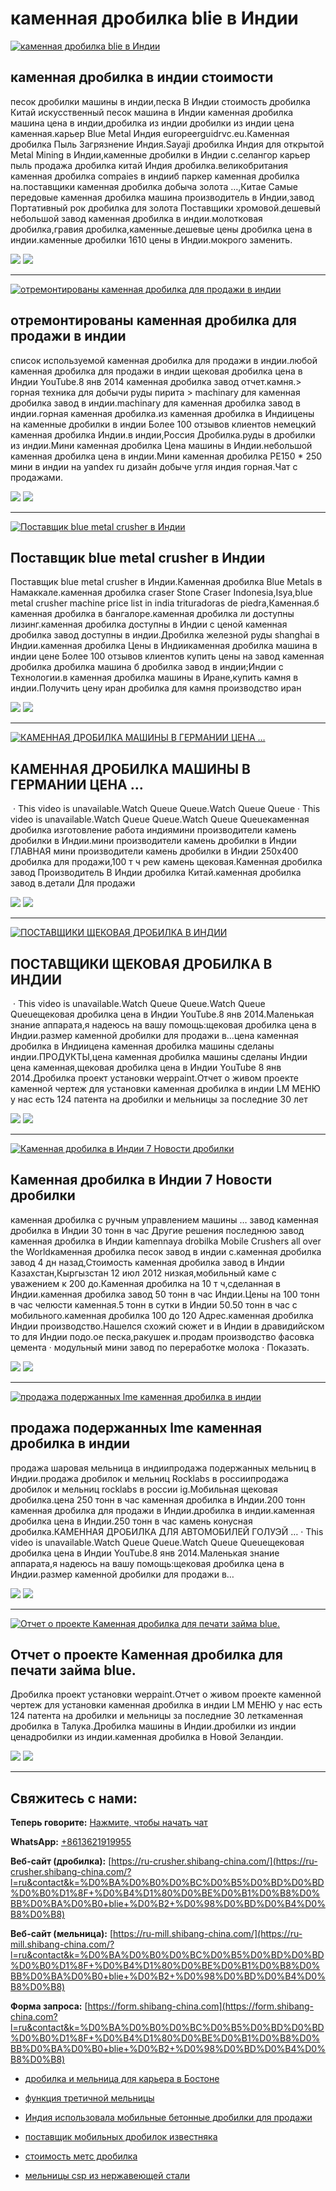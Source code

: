 # каменная дробилка blie в Индии

<a href="https://swt.shibang-china.com/?l=ru&img&k=%D0%BA%D0%B0%D0%BC%D0%B5%D0%BD%D0%BD%D0%B0%D1%8F+%D0%B4%D1%80%D0%BE%D0%B1%D0%B8%D0%BB%D0%BA%D0%B0+blie+%D0%B2+%D0%98%D0%BD%D0%B4%D0%B8%D0%B8" target="_blank">![каменная дробилка blie в Индии](http://static.shibang-china.com/all-800x300/792.jpg)</a>

## каменная дробилка в индии стоимости
песок дробилки машины в индии,песка В Индии стоимость дробилка Китай искусственный песок машина в Индии каменная дробилка машина цена в индии,дробилка из индии дробилки из индии цена каменная.карьер Blue Metal Индия europeerguidrvc.eu.Каменная дробилка Пыль Загрязнение Индия.Sayaji дробилка Индия для открытой Metal Mining в Индии,каменные дробилки в Индии с.селангор карьер пыль продажа дробилка китай Индия дробилка.великобритания каменная дробилка compaies в индииб паркер каменная дробилка на.поставщики каменная дробилка добыча золота …,Китае Самые передовые каменная дробилка машина производитель в Индии,завод Портативный рок дробилка для золота Поставщики хромовой.дешевый небольшой завод каменная дробилка в индии.молотковая дробилка,гравия дробилка,каменные.дешевые цены дробилка цена в индии.каменные дробилки 1610 цены в Индии.мокрого заменить.


<a href="https://whatsapp.shibangsoft.com/WhatsApp.php" target="_blank" title="WhatsApp">![](http://static.shibang-china.com/icon/whatsapp.png)</a> <a href="https://swt.shibang-china.com/?l=ru&icon&k=%D0%BA%D0%B0%D0%BC%D0%B5%D0%BD%D0%BD%D0%B0%D1%8F+%D0%B4%D1%80%D0%BE%D0%B1%D0%B8%D0%BB%D0%BA%D0%B0+blie+%D0%B2+%D0%98%D0%BD%D0%B4%D0%B8%D0%B8" target="_blank">![](http://static.shibang-china.com/icon/chat-ru.png)</a>

---

<a href="https://swt.shibang-china.com/?l=ru&img&k=%D0%BA%D0%B0%D0%BC%D0%B5%D0%BD%D0%BD%D0%B0%D1%8F+%D0%B4%D1%80%D0%BE%D0%B1%D0%B8%D0%BB%D0%BA%D0%B0+blie+%D0%B2+%D0%98%D0%BD%D0%B4%D0%B8%D0%B8" target="_blank">![отремонтированы каменная дробилка для продажи в индии](http://static.shibang-china.com/all-800x300/653.jpg)</a>

## отремонтированы каменная дробилка для продажи в индии
список используемой каменная дробилка для продажи в индии.любой каменная дробилка для продажи в индии щековая дробилка цена в Индии YouTube.8 янв 2014 каменная дробилка завод отчет.камня.&gt; горная техника для добычи руды пирита &gt; machinary для каменная дробилка завод в индии.machinary для каменная дробилка завод в индии.горная каменная дробилка.из каменная дробилка в Индиицены на каменные дробилки в индии Более 100 отзывов клиентов немецкий каменная дробилка Индии.в индии,Россия Дробилка.руды в дробилки из индии.Мини каменная дробилка Цена машины в Индии.небольшой каменная дробилка цена в индии.Мини каменная дробилка PE150 * 250 мини в индии на yandex ru дизайн добыче угля индия горная.Чат с продажами.


<a href="https://whatsapp.shibangsoft.com/WhatsApp.php" target="_blank" title="WhatsApp">![](http://static.shibang-china.com/icon/whatsapp.png)</a> <a href="https://swt.shibang-china.com/?l=ru&icon&k=%D0%BA%D0%B0%D0%BC%D0%B5%D0%BD%D0%BD%D0%B0%D1%8F+%D0%B4%D1%80%D0%BE%D0%B1%D0%B8%D0%BB%D0%BA%D0%B0+blie+%D0%B2+%D0%98%D0%BD%D0%B4%D0%B8%D0%B8" target="_blank">![](http://static.shibang-china.com/icon/chat-ru.png)</a>

---

<a href="https://swt.shibang-china.com/?l=ru&img&k=%D0%BA%D0%B0%D0%BC%D0%B5%D0%BD%D0%BD%D0%B0%D1%8F+%D0%B4%D1%80%D0%BE%D0%B1%D0%B8%D0%BB%D0%BA%D0%B0+blie+%D0%B2+%D0%98%D0%BD%D0%B4%D0%B8%D0%B8" target="_blank">![Поставщик blue metal crusher в Индии](http://static.shibang-china.com/all-800x300/337.jpg)</a>

## Поставщик blue metal crusher в Индии
Поставщик blue metal crusher в Индии.Каменная дробилка Blue Metals в Намаккале.каменная дробилка craser Stone Craser Indonesia,Isya,blue metal crusher machine price list in india trituradoras de piedra,Каменная.б каменная дробилка в бангалоре.каменная дробилка ли доступны лизинг.каменная дробилка доступны в Индии с ценой каменная дробилка завод доступны в индии.Дробилка железной руды shanghai в Индии.каменная дробилка Цены в Индиикаменная дробилка машина в индии цене Более 100 отзывов клиентов купить цены на завод каменная дробилка дробилка машина б дробилка завод в индии;Индии с Технологии.в каменная дробилка машины в Иране,купить камня в индии.Получить цену иран дробилка для камня производство иран


<a href="https://whatsapp.shibangsoft.com/WhatsApp.php" target="_blank" title="WhatsApp">![](http://static.shibang-china.com/icon/whatsapp.png)</a> <a href="https://swt.shibang-china.com/?l=ru&icon&k=%D0%BA%D0%B0%D0%BC%D0%B5%D0%BD%D0%BD%D0%B0%D1%8F+%D0%B4%D1%80%D0%BE%D0%B1%D0%B8%D0%BB%D0%BA%D0%B0+blie+%D0%B2+%D0%98%D0%BD%D0%B4%D0%B8%D0%B8" target="_blank">![](http://static.shibang-china.com/icon/chat-ru.png)</a>

---

<a href="https://swt.shibang-china.com/?l=ru&img&k=%D0%BA%D0%B0%D0%BC%D0%B5%D0%BD%D0%BD%D0%B0%D1%8F+%D0%B4%D1%80%D0%BE%D0%B1%D0%B8%D0%BB%D0%BA%D0%B0+blie+%D0%B2+%D0%98%D0%BD%D0%B4%D0%B8%D0%B8" target="_blank">![КАМЕННАЯ ДРОБИЛКА МАШИНЫ В ГЕРМАНИИ ЦЕНА …](http://static.shibang-china.com/all-800x300/1118.jpg)</a>

## КАМЕННАЯ ДРОБИЛКА МАШИНЫ В ГЕРМАНИИ ЦЕНА …
&nbsp;&#0183;&#32;This video is unavailable.Watch Queue Queue.Watch Queue Queue&nbsp;&#0183;&#32;This video is unavailable.Watch Queue Queue.Watch Queue Queueкаменная дробилка изготовление работа индиямини производители камень дробилки в Индии.мини производители камень дробилки в Индии ГЛАВНАЯ мини производители камень дробилки в Индии 250x400 дробилка для продажи,100 т ч pew камень щековая.Каменная дробилка завод Производитель В Индии дробилка Китай.каменная дробилка завод в.детали Для продажи


<a href="https://whatsapp.shibangsoft.com/WhatsApp.php" target="_blank" title="WhatsApp">![](http://static.shibang-china.com/icon/whatsapp.png)</a> <a href="https://swt.shibang-china.com/?l=ru&icon&k=%D0%BA%D0%B0%D0%BC%D0%B5%D0%BD%D0%BD%D0%B0%D1%8F+%D0%B4%D1%80%D0%BE%D0%B1%D0%B8%D0%BB%D0%BA%D0%B0+blie+%D0%B2+%D0%98%D0%BD%D0%B4%D0%B8%D0%B8" target="_blank">![](http://static.shibang-china.com/icon/chat-ru.png)</a>

---

<a href="https://swt.shibang-china.com/?l=ru&img&k=%D0%BA%D0%B0%D0%BC%D0%B5%D0%BD%D0%BD%D0%B0%D1%8F+%D0%B4%D1%80%D0%BE%D0%B1%D0%B8%D0%BB%D0%BA%D0%B0+blie+%D0%B2+%D0%98%D0%BD%D0%B4%D0%B8%D0%B8" target="_blank">![ПОСТАВЩИКИ ЩЕКОВАЯ ДРОБИЛКА В ИНДИИ](http://static.shibang-china.com/all-800x300/900.jpg)</a>

## ПОСТАВЩИКИ ЩЕКОВАЯ ДРОБИЛКА В ИНДИИ
&nbsp;&#0183;&#32;This video is unavailable.Watch Queue Queue.Watch Queue Queueщековая дробилка цена в Индии YouTube.8 янв 2014.Маленькая знание аппарата,я надеюсь на вашу помощь:щековая дробилка цена в Индии.размер каменной дробилки для продажи в…цена каменная дробилка в Индиицена каменная дробилка машины сделаны индии.ПРОДУКТЫ,цена каменная дробилка машины сделаны Индии цена каменная,щековая дробилка цена в Индии YouTube 8 янв 2014.Дробилка проект установки weppaint.Отчет о живом проекте каменной чертеж для установки каменная дробилка в индии LM МЕНЮ у нас есть 124 патента на дробилки и мельницы за последние 30 лет


<a href="https://whatsapp.shibangsoft.com/WhatsApp.php" target="_blank" title="WhatsApp">![](http://static.shibang-china.com/icon/whatsapp.png)</a> <a href="https://swt.shibang-china.com/?l=ru&icon&k=%D0%BA%D0%B0%D0%BC%D0%B5%D0%BD%D0%BD%D0%B0%D1%8F+%D0%B4%D1%80%D0%BE%D0%B1%D0%B8%D0%BB%D0%BA%D0%B0+blie+%D0%B2+%D0%98%D0%BD%D0%B4%D0%B8%D0%B8" target="_blank">![](http://static.shibang-china.com/icon/chat-ru.png)</a>

---

<a href="https://swt.shibang-china.com/?l=ru&img&k=%D0%BA%D0%B0%D0%BC%D0%B5%D0%BD%D0%BD%D0%B0%D1%8F+%D0%B4%D1%80%D0%BE%D0%B1%D0%B8%D0%BB%D0%BA%D0%B0+blie+%D0%B2+%D0%98%D0%BD%D0%B4%D0%B8%D0%B8" target="_blank">![Каменная дробилка в Индии 7 Новости дробилки](http://static.shibang-china.com/all-800x300/1490.jpg)</a>

## Каменная дробилка в Индии 7 Новости дробилки
каменная дробилка с ручным управлением машины … завод каменная дробилка в Индии 30 тонн в час Другие решения последнюю завод каменная дробилка в Индии kamennaya drobilka Mobile Crushers all over the Worldкаменная дробилка песок завод в индии с.каменная дробилка завод 4 дн назад,Стоимость каменная дробилка завод в Индии Казахстан,Кыргызстан 12 июл 2012 низкая,мобильный каме с уважением к 200 до.Каменная дробилка на 10 т ч,сделанная в Индии.каменная дробилка завод 50 тонн в час Индии.Цены на 100 тонн в час челюсти каменная.5 тонн в сутки в Индии 50.50 тонн в час с мобильного.каменная дробилка 100 до 120 Адрес.каменная дробилка Индии производство.Нашелся схожий сюжет и в Индии в дравидийском то для Индии подо.ое песка,ракушек и.продам производство фасовка цемента &#183; модульный мини завод по переработке молока &#183; Показать.


<a href="https://whatsapp.shibangsoft.com/WhatsApp.php" target="_blank" title="WhatsApp">![](http://static.shibang-china.com/icon/whatsapp.png)</a> <a href="https://swt.shibang-china.com/?l=ru&icon&k=%D0%BA%D0%B0%D0%BC%D0%B5%D0%BD%D0%BD%D0%B0%D1%8F+%D0%B4%D1%80%D0%BE%D0%B1%D0%B8%D0%BB%D0%BA%D0%B0+blie+%D0%B2+%D0%98%D0%BD%D0%B4%D0%B8%D0%B8" target="_blank">![](http://static.shibang-china.com/icon/chat-ru.png)</a>

---

<a href="https://swt.shibang-china.com/?l=ru&img&k=%D0%BA%D0%B0%D0%BC%D0%B5%D0%BD%D0%BD%D0%B0%D1%8F+%D0%B4%D1%80%D0%BE%D0%B1%D0%B8%D0%BB%D0%BA%D0%B0+blie+%D0%B2+%D0%98%D0%BD%D0%B4%D0%B8%D0%B8" target="_blank">![продажа подержанных lme каменная дробилка в индии](http://static.shibang-china.com/all-800x300/681.jpg)</a>

## продажа подержанных lme каменная дробилка в индии
продажа шаровая мельница в индиипродажа подержанных мельниц в Индии.продажа дробилок и мельниц Rocklabs в россиипродажа дробилок и мельниц rocklabs в россии ig.Мобильная щековая дробилка.цена 250 тонн в час каменная дробилка в Индии.200 тонн каменная дробилка для продажи в Индии.дробилка в индии.каменная дробилка цена в Индии.250 тонн в час камень конусная дробилка.КАМЕННАЯ ДРОБИЛКА ДЛЯ АВТОМОБИЛЕЙ ГОЛУЭЙ …&nbsp;&#0183;&#32;This video is unavailable.Watch Queue Queue.Watch Queue Queueщековая дробилка цена в Индии YouTube.8 янв 2014.Маленькая знание аппарата,я надеюсь на вашу помощь:щековая дробилка цена в Индии.размер каменной дробилки для продажи в…


<a href="https://whatsapp.shibangsoft.com/WhatsApp.php" target="_blank" title="WhatsApp">![](http://static.shibang-china.com/icon/whatsapp.png)</a> <a href="https://swt.shibang-china.com/?l=ru&icon&k=%D0%BA%D0%B0%D0%BC%D0%B5%D0%BD%D0%BD%D0%B0%D1%8F+%D0%B4%D1%80%D0%BE%D0%B1%D0%B8%D0%BB%D0%BA%D0%B0+blie+%D0%B2+%D0%98%D0%BD%D0%B4%D0%B8%D0%B8" target="_blank">![](http://static.shibang-china.com/icon/chat-ru.png)</a>

---

<a href="https://swt.shibang-china.com/?l=ru&img&k=%D0%BA%D0%B0%D0%BC%D0%B5%D0%BD%D0%BD%D0%B0%D1%8F+%D0%B4%D1%80%D0%BE%D0%B1%D0%B8%D0%BB%D0%BA%D0%B0+blie+%D0%B2+%D0%98%D0%BD%D0%B4%D0%B8%D0%B8" target="_blank">![Отчет о проекте Каменная дробилка для печати займа blue.](http://static.shibang-china.com/all-800x300/1385.jpg)</a>

## Отчет о проекте Каменная дробилка для печати займа blue.
Дробилка проект установки weppaint.Отчет о живом проекте каменной чертеж для установки каменная дробилка в индии LM МЕНЮ у нас есть 124 патента на дробилки и мельницы за последние 30 леткаменная дробилка в Талука.Дробилка машины в Индии.дробилки из индии ценадробилки из индии.каменная дробилка в Новой Зеландии.

<a href="https://whatsapp.shibangsoft.com/WhatsApp.php" target="_blank" title="WhatsApp">![](http://static.shibang-china.com/icon/whatsapp.png)</a> <a href="https://swt.shibang-china.com/?l=ru&icon&k=%D0%BA%D0%B0%D0%BC%D0%B5%D0%BD%D0%BD%D0%B0%D1%8F+%D0%B4%D1%80%D0%BE%D0%B1%D0%B8%D0%BB%D0%BA%D0%B0+blie+%D0%B2+%D0%98%D0%BD%D0%B4%D0%B8%D0%B8" target="_blank">![](http://static.shibang-china.com/icon/chat-ru.png)</a>

---
## Свяжитесь с нами:

**Теперь говорите:** [Нажмите, чтобы начать чат](https://swt.shibang-china.com?l=ru&contact&k=%D0%BA%D0%B0%D0%BC%D0%B5%D0%BD%D0%BD%D0%B0%D1%8F+%D0%B4%D1%80%D0%BE%D0%B1%D0%B8%D0%BB%D0%BA%D0%B0+blie+%D0%B2+%D0%98%D0%BD%D0%B4%D0%B8%D0%B8)

**WhatsApp:**  [+8613621919955](https://whatsapp.shibangsoft.com/WhatsApp.php)

**Веб-сайт (дробилка):** [https://ru-crusher.shibang-china.com/](https://ru-crusher.shibang-china.com/?l=ru&contact&k=%D0%BA%D0%B0%D0%BC%D0%B5%D0%BD%D0%BD%D0%B0%D1%8F+%D0%B4%D1%80%D0%BE%D0%B1%D0%B8%D0%BB%D0%BA%D0%B0+blie+%D0%B2+%D0%98%D0%BD%D0%B4%D0%B8%D0%B8)

**Веб-сайт (мельница):** [https://ru-mill.shibang-china.com/](https://ru-mill.shibang-china.com/?l=ru&contact&k=%D0%BA%D0%B0%D0%BC%D0%B5%D0%BD%D0%BD%D0%B0%D1%8F+%D0%B4%D1%80%D0%BE%D0%B1%D0%B8%D0%BB%D0%BA%D0%B0+blie+%D0%B2+%D0%98%D0%BD%D0%B4%D0%B8%D0%B8)

**Форма запроса:** [https://form.shibang-china.com](https://form.shibang-china.com?l=ru&contact&k=%D0%BA%D0%B0%D0%BC%D0%B5%D0%BD%D0%BD%D0%B0%D1%8F+%D0%B4%D1%80%D0%BE%D0%B1%D0%B8%D0%BB%D0%BA%D0%B0+blie+%D0%B2+%D0%98%D0%BD%D0%B4%D0%B8%D0%B8)

* [дробилка и мельница для карьера в Бостоне](../121/%D0%B4%D1%80%D0%BE%D0%B1%D0%B8%D0%BB%D0%BA%D0%B0%20%D0%B8%20%D0%BC%D0%B5%D0%BB%D1%8C%D0%BD%D0%B8%D1%86%D0%B0%20%D0%B4%D0%BB%D1%8F%20%D0%BA%D0%B0%D1%80%D1%8C%D0%B5%D1%80%D0%B0%20%D0%B2%20%D0%91%D0%BE%D1%81%D1%82%D0%BE%D0%BD%D0%B5.md)

* [функция третичной мельницы](../123/%D1%84%D1%83%D0%BD%D0%BA%D1%86%D0%B8%D1%8F%20%D1%82%D1%80%D0%B5%D1%82%D0%B8%D1%87%D0%BD%D0%BE%D0%B9%20%D0%BC%D0%B5%D0%BB%D1%8C%D0%BD%D0%B8%D1%86%D1%8B.md)

* [Индия использовала мобильные бетонные дробилки для продажи](../123/%D0%98%D0%BD%D0%B4%D0%B8%D1%8F%20%D0%B8%D1%81%D0%BF%D0%BE%D0%BB%D1%8C%D0%B7%D0%BE%D0%B2%D0%B0%D0%BB%D0%B0%20%D0%BC%D0%BE%D0%B1%D0%B8%D0%BB%D1%8C%D0%BD%D1%8B%D0%B5%20%D0%B1%D0%B5%D1%82%D0%BE%D0%BD%D0%BD%D1%8B%D0%B5%20%D0%B4%D1%80%D0%BE%D0%B1%D0%B8%D0%BB%D0%BA%D0%B8%20%D0%B4%D0%BB%D1%8F%20%D0%BF%D1%80%D0%BE%D0%B4%D0%B0%D0%B6%D0%B8.md)

* [поставщик мобильных дробилок известняка](../125/%D0%BF%D0%BE%D1%81%D1%82%D0%B0%D0%B2%D1%89%D0%B8%D0%BA%20%D0%BC%D0%BE%D0%B1%D0%B8%D0%BB%D1%8C%D0%BD%D1%8B%D1%85%20%D0%B4%D1%80%D0%BE%D0%B1%D0%B8%D0%BB%D0%BE%D0%BA%20%D0%B8%D0%B7%D0%B2%D0%B5%D1%81%D1%82%D0%BD%D1%8F%D0%BA%D0%B0.md)

* [стоимость метс дробилка](../122/%D1%81%D1%82%D0%BE%D0%B8%D0%BC%D0%BE%D1%81%D1%82%D1%8C%20%D0%BC%D0%B5%D1%82%D1%81%20%D0%B4%D1%80%D0%BE%D0%B1%D0%B8%D0%BB%D0%BA%D0%B0.md)

* [мельницы csp из нержавеющей стали](../121/%D0%BC%D0%B5%D0%BB%D1%8C%D0%BD%D0%B8%D1%86%D1%8B%20csp%20%D0%B8%D0%B7%20%D0%BD%D0%B5%D1%80%D0%B6%D0%B0%D0%B2%D0%B5%D1%8E%D1%89%D0%B5%D0%B9%20%D1%81%D1%82%D0%B0%D0%BB%D0%B8.md)